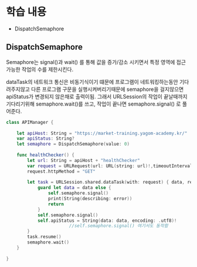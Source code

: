 # 학습 내용
- DispatchSemaphore

## DispatchSemaphore
Semaphore는 signal()과 wait() 를 통해 값을 증가/감소 시키면서 특정 영역에 접근 가능한 작업의 수를 제한시킨다.

dataTask의 네트워크 통신은 비동기식이기 떄문에 프로그램이 네트워킹하는동안 기다려주지않고 다른 프로그램 구문을 실행시켜버리기때문에 semaphore을 걸지않으면 apiStatus가 변경되지 않은채로 출력이됨. 그래서 URLSession의 작업이 끝날때까지 기다리기위해 semaphore.wait()를 쓰고, 작업이 끝나면 semaphore.signal() 로 풀어준다. 

```swift
class APIManager {
    
    let apiHost: String = "https://market-training.yagom-academy.kr/"
    var apiStatus: String?
    let semaphore = DispatchSemaphore(value: 0)
    
    func healthChecker() {
        let url: String = apiHost + "healthChecker"
        var request = URLRequest(url: URL(string: url)!,timeoutInterval: Double.infinity)
        request.httpMethod = "GET"
        
        let task = URLSession.shared.dataTask(with: request) { data, response, error in
            guard let data = data else {
                self.semaphore.signal()
                print(String(describing: error))
                return
            }
            self.semaphore.signal()
            self.apiStatus = String(data: data, encoding: .utf8)!
                        //self.semaphore.signal() 여기서도 동작함 
        }
        task.resume()
        semaphore.wait()
    }
    
}
```
